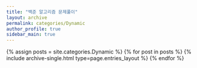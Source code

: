 ```yaml
---
title: "백준 알고리즘 문제풀이"
layout: archive
permalink: categories/Dynamic
author_profile: true
sidebar_main: true
---
```



{% assign posts = site.categories.Dynamic %}
{% for post in posts %} {% include archive-single.html type=page.entries_layout %} {% endfor %}